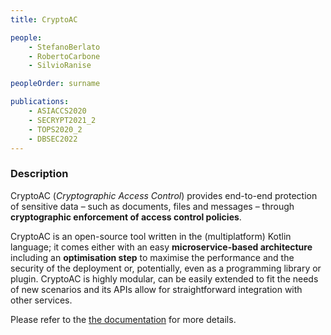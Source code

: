 ```yaml
---
title: CryptoAC

people:
    - StefanoBerlato
    - RobertoCarbone
    - SilvioRanise

peopleOrder: surname

publications:
    - ASIACCS2020
    - SECRYPT2021_2
    - TOPS2020_2
    - DBSEC2022
---
```


### Description

CryptoAC (*Cryptographic Access Control*) provides end-to-end protection of sensitive data – such as documents, files and messages – through **cryptographic enforcement of access control policies**.

CryptoAC is an open-source tool written in the (multiplatform) Kotlin language; it comes either with an easy **microservice-based architecture** including an **optimisation step** to maximise the performance and the security of the deployment or, potentially, even as a programming library or plugin. CryptoAC is highly modular, can be easily extended to fit the needs of new scenarios and its APIs allow for straightforward integration with other services.

Please refer to the [the documentation](https://cryptoac.readthedocs.io/en/latest/index.html) for more details.